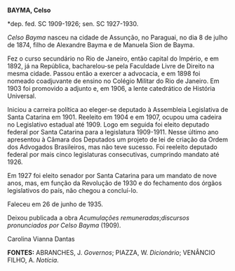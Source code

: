 **BAYMA, Celso**

\*dep. fed. SC 1909-1926; sen. SC 1927-1930.

*Celso Bayma* nasceu na cidade de Assunção, no Paraguai, no dia 8 de
julho de 1874, filho de Alexandre Bayma e de Manuela Sion de Bayma.

Fez o curso secundário no Rio de Janeiro, então capital do Império, e em
1892, já na República, bacharelou-se pela Faculdade Livre de Direito na
mesma cidade. Passou então a exercer a advocacia, e em 1898 foi nomeado
coadjuvante de ensino no Colégio Militar do Rio de Janeiro. Em 1903 foi
promovido a adjunto e, em 1906, a lente catedrático de História
Universal.

Iniciou a carreira política ao eleger-se deputado à Assembleia
Legislativa de Santa Catarina em 1901. Reeleito em 1904 e em 1907,
ocupou uma cadeira no Legislativo estadual até 1909. Logo em seguida foi
eleito deputado federal por Santa Catarina para a legislatura 1909-1911.
Nesse último ano apresentou à Câmara dos Deputados um projeto de lei de
criação da Ordem dos Advogados Brasileiros, mas não teve sucesso. Foi
reeleito deputado federal por mais cinco legislaturas consecutivas,
cumprindo mandato até 1926.

Em 1927 foi eleito senador por Santa Catarina para um mandato de nove
anos, mas, em função da Revolução de 1930 e do fechamento dos órgãos
legislativos do país, não chegou a concluí-lo.

Faleceu em 26 de junho de 1935.

Deixou publicada a obra *Acumulações remuneradas*;*discursos
pronunciados por Celso Bayma* (1909).

Carolina Vianna Dantas

**FONTES:** ABRANCHES, J. *Governos*; PIAZZA, W. *Dicionário*; VENÂNCIO
FILHO, A. *Notícia*.
